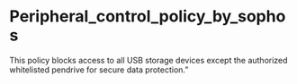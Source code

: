 # Peripheral_control_policy_by_sophos
This policy blocks access to all USB storage devices except the authorized whitelisted pendrive for secure data protection.”

